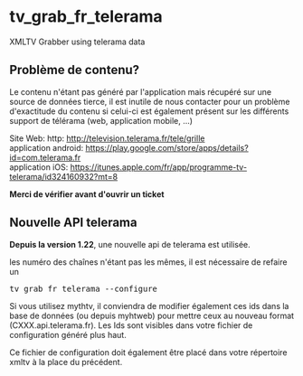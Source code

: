 # tv_grab_fr_telerama
XMLTV Grabber using telerama data

## Problème de contenu?
Le contenu n'étant pas généré par l'application mais récupéré sur une source de données tierce, il est inutile de nous contacter pour un problème d'exactitude du contenu si celui-ci est également présent sur les différents support de télérama (web, application mobile, ...)

Site Web: http: http://television.telerama.fr/tele/grille<br />
application android: https://play.google.com/store/apps/details?id=com.telerama.fr<br />
application iOS: https://itunes.apple.com/fr/app/programme-tv-telerama/id324160932?mt=8

<b>Merci de vérifier avant d'ouvrir un ticket</b>

## Nouvelle API telerama
<b>Depuis la version 1.22</b>, une nouvelle api de telerama est utilisée. 

les numéro des chaînes n'étant pas les mêmes, il est nécessaire de refaire un
<pre>
tv_grab_fr_telerama --configure
</pre>
Si vous utilisez mythtv, il conviendra de modifier également ces ids dans la base de données (ou depuis myhtweb) pour mettre ceux au nouveau format (CXXX.api.telerama.fr). Les Ids sont visibles dans votre fichier de configuration généré plus haut.

Ce fichier de configuration doit également être placé dans votre répertoire xmltv à la place du précédent.


